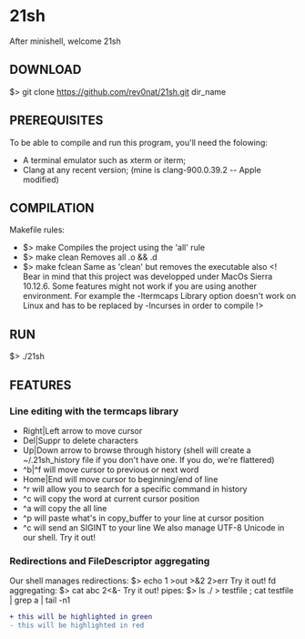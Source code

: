 # 21sh
  After minishell, welcome 21sh

## DOWNLOAD
  $> git clone https://github.com/rev0nat/21sh.git dir_name
 
## PREREQUISITES
  To be able to compile and run this program, you'll need the folowing:
  - A terminal emulator such as xterm or iterm;
  - Clang at any recent version; (mine is clang-900.0.39.2 -- Apple modified)

## COMPILATION
  Makefile rules:
  - $> make
      Compiles the project using the 'all' rule
  - $> make clean
      Removes all .o && .d
  - $> make fclean
      Same as 'clean' but removes the executable also
  <! Bear in mind that this project was developped under MacOs Sierra 10.12.6.
  Some features might not work if you are using another environment.
  For example the -ltermcaps Library option doesn't work on Linux and has to be replaced by -lncurses in order to compile !>
  
## RUN
  $> ./21sh
  
## FEATURES
### Line editing with the termcaps library
  - Right|Left arrow to move cursor
  - Del|Suppr to delete characters
  - Up|Down arrow to browse through history (shell will create a ~/.21sh_history file if you don't have one. If you do, we're flattered)
  - ^b|^f will move cursor to previous or next word
  - Home|End will move cursor to beginning/end of line
  - ^r will allow you to search for a specific command in history
  - ^c will copy the word at current cursor position
  - ^a will copy the all line
  - ^p will paste what's in copy_buffer to your line at cursor position
  - ^c will send an SIGINT to your line
  We also manage UTF-8 Unicode in our shell. Try it out!
### Redirections and FileDescriptor aggregating
  Our shell manages redirections:
    $> echo 1 >out >&2 2>err
      Try it out!
  fd aggregating:
    $> cat abc 2<&-
      Try it out!
  pipes:
    $> ls ./ > testfile ; cat testfile | grep a | tail -n1
```diff
+ this will be highlighted in green
- this will be highlighted in red
```
